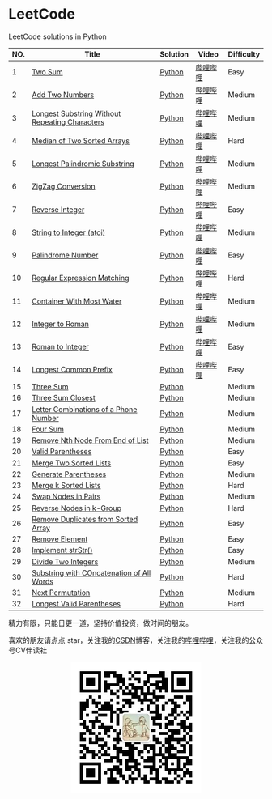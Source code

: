 # LeetCode

LeetCode solutions in Python

| NO.  | Title                                                        | Solution                                                     | Video                                                   | Difficulty |
| ---- | ------------------------------------------------------------ | ------------------------------------------------------------ | ------------------------------------------------------- | ---------- |
| 1    | [Two Sum](https://leetcode.com/problems/two-sum)             | [Python](solution_python/001%20Two%20Sum.ipynb)              | [哔哩哔哩](https://www.bilibili.com/video/BV1f5411p7d5) | Easy       |
| 2    | [Add Two Numbers](https://leetcode-cn.com/problems/add-two-numbers/) | [Python](solution_python/002%20Add%20Two%20Numbers.ipynb)    | [哔哩哔哩](https://www.bilibili.com/video/BV1rV411r71c) | Medium     |
| 3    | [Longest Substring Without Repeating Characters](https://leetcode-cn.com/problems/longest-substring-without-repeating-characters/) | [Python](solution_python/003%20Longest%20Substring%20Without%20Repeating%20Characters.ipynb) | [哔哩哔哩](https://www.bilibili.com/video/BV1YK4y1x71S) | Medium     |
| 4    | [Median of Two Sorted Arrays](https://leetcode-cn.com/problems/median-of-two-sorted-arrays/) | [Python](solution_python/004%20Median%20of%20Two%20Sorted%20Arrays.ipynb) | [哔哩哔哩](https://www.bilibili.com/video/BV1GA411B7gd) | Hard       |
| 5    | [Longest Palindromic Substring](https://leetcode-cn.com/problems/longest-palindromic-substring/) | [Python](solution_python/005%20Longest%20Palindromic%20Substring.ipynb) | [哔哩哔哩](https://www.bilibili.com/video/BV17D4y1Q7JR) | Medium     |
| 6    | [ZigZag Conversion](https://leetcode-cn.com/problems/zigzag-conversion/) | [Python](solution_python/006%20ZigZag%20Conversion.ipynb)    | [哔哩哔哩](https://www.bilibili.com/video/BV1cK4y147nE) | Medium     |
| 7    | [Reverse Integer](https://leetcode-cn.com/problems/reverse-integer) | [Python](solution_python/007%20Reverse%20Integer.ipynb)      | [哔哩哔哩](https://www.bilibili.com/video/BV11C4y1a76d) | Easy       |
| 8    | [String to Integer (atoi)](https://leetcode-cn.com/problems/string-to-integer-atoi/) | [Python](solution_python/008%20String%20to%20Integer%20(atoi).ipynb) | [哔哩哔哩](https://www.bilibili.com/video/BV1UC4y1a7Vf) | Medium     |
| 9    | [Palindrome Number](https://leetcode-cn.com/problems/palindrome-number/) | [Python](solution_python/009%20Palindrome%20Number.ipynb)    | [哔哩哔哩](https://www.bilibili.com/video/BV1oC4y1a764) | Easy       |
| 10   | [Regular Expression Matching](https://leetcode-cn.com/problems/regular-expression-matching/) | [Python](solution_python/010%20Regular%20Expression%20Matching.ipynb) | [哔哩哔哩](https://www.bilibili.com/video/BV1op4y1D7nJ) | Hard       |
| 11   | [Container With Most Water](https://leetcode-cn.com/problems/container-with-most-water/) | [Python](solution_python/011%20Container%20With%20Most%20Water.ipynb) | [哔哩哔哩](https://www.bilibili.com/video/BV1Dp4y1D7Qj) | Medium     |
| 12   | [Integer to Roman](https://leetcode-cn.com/problems/integer-to-roman/) | [Python](solution_python/012%20Integer%20to%20Roman.ipynb)   | [哔哩哔哩](https://www.bilibili.com/video/BV1Bg4y1v7tW) | Medium     |
| 13   | [Roman to Integer](https://leetcode-cn.com/problems/roman-to-integer/) | [Python](solution_python/013%20Roman%20to%20Integer.ipynb)   | [哔哩哔哩](https://www.bilibili.com/video/BV1w54y1z77L) | Easy       |
| 14   | [Longest Common Prefix](https://leetcode-cn.com/problems/longest-common-prefix/) | [Python](solution_python/014%20Longest%20Common%20Prefix.ipynb) | [哔哩哔哩](https://www.bilibili.com/video/BV1d5411Y7gY) | Easy       |
| 15   | [Three Sum](https://leetcode-cn.com/problems/3sum/)          | [Python](solution_python/015%203Sum.ipynb)                   |                                                         | Medium     |
| 16   | [Three Sum Closest](https://leetcode-cn.com/problems/3sum-closest/) | [Python](solution_python/016%203Sum%20Closest.ipynb)         |                                                         | Medium     |
| 17   | [Letter Combinations of a Phone Number](https://leetcode-cn.com/problems/letter-combinations-of-a-phone-number/) | [Python](solution_python/017%20Letter%20Combinations%20of%20a%20Phone%20Number.ipynb) |                                                         | Medium     |
| 18   | [Four Sum](https://leetcode-cn.com/problems/4sum/)           | [Python](solution_python/018%204Sum.ipynb)                   |                                                         | Medium     |
| 19   | [Remove Nth Node From End of List](https://leetcode-cn.com/problems/remove-nth-node-from-end-of-list/) | [Python](solution_python/019%20Remove%20Nth%20Node%20From%20End%20of%20List.ipynb) |                                                         | Medium     |
| 20   | [Valid Parentheses](https://leetcode-cn.com/problems/valid-parentheses/) | [Python](solution_python/020%20alid%20Parentheses.ipynb)     |                                                         | Easy       |
| 21   | [Merge Two Sorted Lists](https://leetcode-cn.com/problems/merge-two-sorted-lists/) | [Python](solution_python/021%20Merge%20Two%20Sorted%20Lists.ipynb) |                                                         | Easy       |
| 22   | [Generate Parentheses](https://leetcode-cn.com/problems/generate-parentheses/) | [Python](solution_python/022%20Generate%20Parentheses.ipynb) |                                                         | Medium     |
| 23   | [Merge k Sorted Lists](https://leetcode-cn.com/problems/merge-k-sorted-lists/) | [Python](solution_python/023%20Merge%20k%20Sorted%20Lists.ipynb) |                                                         | Hard       |
| 24   | [Swap Nodes in Pairs](https://leetcode-cn.com/problems/swap-nodes-in-pairs/) | [Python](solution_python/024%20Swap%20Nodes%20in%20Pairs.ipynb) |                                                         | Medium     |
| 25   | [Reverse Nodes in k-Group](https://leetcode-cn.com/problems/reverse-nodes-in-k-group/) | [Python](solution_python/025%20Reverse%20Nodes%20in%20k-Group.ipynb) |                                                         | Hard       |
| 26   | [Remove Duplicates from Sorted Array](https://leetcode-cn.com/problems/remove-duplicates-from-sorted-array/) | [Python](solution_python/026%20Remove%20Duplicates%20from%20Sorted%20Array.ipynb) |                                                         | Easy       |
| 27   | [Remove Element](https://leetcode-cn.com/problems/remove-element/) | [Python](solution_python/027%20Remove%20Element.ipynb)       |                                                         | Easy       |
| 28   | [Implement strStr()](https://leetcode-cn.com/problems/implement-strstr/) | [Python](solution_python/028%20Implement%20strStr().ipynb)   |                                                         | Easy       |
| 29   | [Divide Two Integers](https://leetcode-cn.com/problems/divide-two-integers/) | [Python](solution_python/029%20Divide%20Two%20Integers.ipynb) |                                                         | Medium     |
| 30   | [Substring with COncatenation of All Words](https://leetcode-cn.com/problems/substring-with-concatenation-of-all-words/) | [Python](solution_python/030%20Substring%20with%20Concatenation%20of%20All%20Words.ipynb) |                                                         | Hard       |
| 31   | [Next Permutation](https://leetcode-cn.com/problems/next-permutation/) | [Python](solution_python/031%20Next%20Permutaion.ipynb)      |                                                         | Medium     |
| 32   | [Longest Valid Parentheses](https://leetcode-cn.com/problems/longest-valid-parentheses/) | [Python](solution_python/031%20Next%20Permutaion.ipynb)      |                                                         | Hard       |

  

  

精力有限，只能日更一道，坚持价值投资，做时间的朋友。  

喜欢的朋友请点点 star，关注我的[CSDN](https://mp.csdn.net/console/article)博客，关注我的[哔哩哔哩](https://space.bilibili.com/424394389?spm_id_from=333.788.b_765f7570696e666f.1)，关注我的公众号CV伴读社

<div align=center><img src="https://github.com/xiaoxuebajie/LeetCode/raw/master/solution_python/images/qrcode.jpg" style='zoom:100%'>

